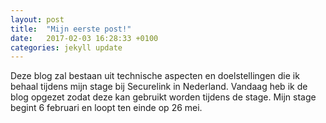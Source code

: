 ```yaml
---
layout: post
title:  "Mijn eerste post!"
date:   2017-02-03 16:28:33 +0100
categories: jekyll update
---
```

Deze blog zal bestaan uit technische aspecten en doelstellingen die ik behaal tijdens mijn stage bij Securelink in Nederland. Vandaag heb ik de blog opgezet zodat deze kan gebruikt worden tijdens de stage. Mijn stage begint 6 februari en loopt ten einde op 26 mei.